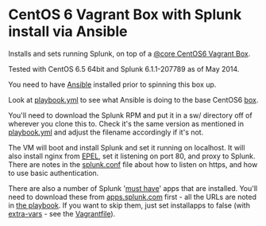 # CentOS 6 Vagrant Box with Splunk install via Ansible

Installs and sets running Splunk, on top of a [@core CentOS6 Vagrant Box](http://vntx.cc/boxes/centos65.box).

Tested with CentOS 6.5 64bit and Splunk 6.1.1-207789 as of May 2014.

You need to have [Ansible](http://ansible.com) installed prior to spinning this box up.

Look at [playbook.yml](http://github.com/phips/splunkbox/blob/master/playbook.yml) to see what Ansible is doing to the base CentOS6 [box](http://docs.vagrantup.com/v2/virtualbox/boxes.html).

You'll need to download the Splunk RPM and put it in a sw/ directory off of wherever you clone this to. Check it's the same version as mentioned in [playbook.yml](http://github.com/phips/splunkbox/blob/master/playbook.yml) and adjust the filename accordingly if it's not.

The VM will boot and install Splunk and set it running on localhost. It will also install nginx from [EPEL](https://fedoraproject.org/wiki/EPEL), set it listening on port 80, and proxy to Splunk. There are notes in the [splunk.conf](http://github.com/phips/splunkbox/blob/master/templates/splunk.conf.j2) file about how to listen on https, and how to use basic authentication.

There are also a number of Splunk '[must have](http://wiki.splunk.com/Things_I_wish_I_knew_then)' apps that are installed. You'll need to download these from [apps.splunk.com]() first - all the URLs are noted in [the playbook](http://github.com/phips/splunkbox/blob/master/playbook.yml). If you want to skip them, just set installapps to false (with [extra-vars](http://docs.ansible.com/playbooks_variables.html#passing-variables-on-the-command-line) - see the [Vagrantfile](http://github.com/phips/splunkbox/blob/master/Vagrantfile)).

